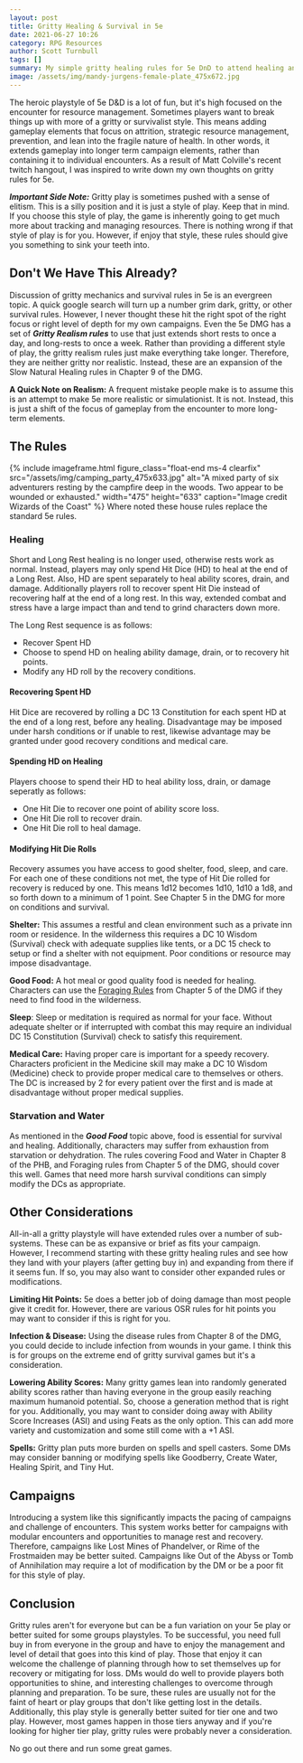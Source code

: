 ```yaml
---
layout: post
title: Gritty Healing & Survival in 5e
date: 2021-06-27 10:26
category: RPG Resources
author: Scott Turnbull
tags: []
summary: My simple gritty healing rules for 5e DnD to attend healing and add strategic gameplay.
image: /assets/img/mandy-jurgens-female-plate_475x672.jpg
---
```


The heroic playstyle of 5e D&D is a lot of fun, but it's high focused on the encounter for resource management. Sometimes players want to break things up with more of a gritty or survivalist style. This means adding gameplay elements that focus on attrition, strategic resource management, prevention, and lean into the fragile nature of health. In other words, it extends gameplay into longer term campaign elements, rather than containing it to individual encounters. As a result of Matt Colville's recent twitch hangout, I was inspired to write down my own thoughts on gritty rules for 5e.

***Important Side Note:*** Gritty play is sometimes pushed with a sense of elitism. This is a silly position and it is just a style of play. Keep that in mind. If you choose this style of play, the game is inherently going to get much more about tracking and managing resources. There is nothing wrong if that style of play is for you. However, if enjoy that style, these rules should give you something to sink your teeth into.

## Don't We Have This Already?
Discussion of gritty mechanics and survival rules in 5e is an evergreen topic. A quick google search will turn up a number grim dark, gritty, or other survival rules. However, I never thought these hit the right spot of the right focus or right level of depth for my own campaigns. Even the 5e DMG has a set of ***Gritty Realism rules*** to use that just extends short rests to once a day, and long-rests to once a week. Rather than providing a different style of play, the gritty realism rules just make everything take longer. Therefore, they are neither gritty nor realistic. Instead, these are an expansion of the Slow Natural Healing rules in Chapter 9 of the DMG.

**A Quick Note on Realism:** A frequent mistake people make is to assume this is an attempt to make 5e more realistic or simulationist. It is not. Instead, this is just a shift of the focus of gameplay from the encounter to more long-term elements. 

## The Rules

{% include imageframe.html
  figure_class="float-end ms-4 clearfix"
  src="/assets/img/camping_party_475x633.jpg"
  alt="A mixed party of six adventurers resting by the campfire deep in the woods.  Two appear to be wounded or exhausted."
  width="475" height="633"
  caption="Image credit Wizards of the Coast"
 %}
 Where noted these house rules replace the standard 5e rules.

### Healing
Short and Long Rest healing is no longer used, otherwise rests work as normal. Instead, players may only spend Hit Dice (HD) to heal at the end of a Long Rest. Also, HD are spent separately to heal ability scores, drain, and damage. Additionally players roll to recover spent Hit Die instead of recovering half at the end of a long rest. In this way, extended combat and stress have a large impact than and tend to grind characters down more.

The Long Rest sequence is as follows:
* Recover Spent HD
* Choose to spend HD on healing ability damage, drain, or to recovery hit points.
* Modify any HD roll by the recovery conditions.

#### Recovering Spent HD
Hit Dice are recovered by rolling a DC 13 Constitution for each spent HD at the end of a long rest, before any healing. Disadvantage may be imposed under harsh conditions or if unable to rest, likewise advantage may be granted under good recovery conditions and medical care.

#### Spending HD on Healing
Players choose to spend their HD to heal ability loss, drain, or damage seperatly as follows: 

* One Hit Die to recover one point of ability score loss. 
* One Hit Die roll to recover drain.
* One Hit Die roll to heal damage.

#### Modifying Hit Die Rolls
Recovery assumes you have access to good shelter, food, sleep, and care. For each one of these conditions not met, the type of Hit Die rolled for recovery is reduced by one. This means 1d12 becomes 1d10, 1d10 a 1d8, and so forth down to a minimum of 1 point. See Chapter 5 in the DMG for more on conditions and survival.

**Shelter:** This assumes a restful and clean environment such as a private inn room or residence. In the wilderness this requires a DC 10 Wisdom (Survival) check with adequate supplies like tents, or a DC 15 check to setup or find a shelter with not equipment. Poor conditions or resource may impose disadvantage.

**Good Food:** A hot meal or good quality food is needed for healing. Characters can use the [Foraging Rules](https://www.dndbeyond.com/sources/dmg/adventure-environments#Foraging) from Chapter 5 of the DMG if they need to find food in the wilderness.

**Sleep**: Sleep or meditation is required as normal for your face. Without adequate shelter or if interrupted with combat this may require an individual DC 15 Constitution (Survival) check to satisfy this requirement.

**Medical Care:** Having proper care is important for a speedy recovery. Characters proficient in the Medicine skill may make a DC 10 Wisdom (Medicine) check to provide proper medical care to themselves or others. The DC is increased by 2 for every patient over the first and is made at disadvantage without proper medical supplies. 

### Starvation and Water

As mentioned in the ***Good Food*** topic above, food is essential for survival and healing. Additionally, characters may suffer from exhaustion from starvation or dehydration. The rules covering Food and Water in Chapter 8 of the PHB, and Foraging rules from Chapter 5 of the DMG, should cover this well.  Games that need more harsh survival conditions can simply modify the DCs as appropriate.

## Other Considerations

All-in-all a gritty playstyle will have extended rules over a number of sub-systems. These can be as expansive or brief as fits your campaign. However, I recommend starting with these gritty healing rules and see how they land with your players (after getting buy in) and expanding from there if it seems fun. If so, you may also want to consider other expanded rules or modifications.

**Limiting Hit Points:** 5e does a better job of doing damage than most people give it credit for. However, there are various OSR rules for hit points you may want to consider if this is right for you.

**Infection & Disease:** Using the disease rules from Chapter 8 of the DMG, you could decide to include infection from wounds in your game. I think this is for groups on the extreme end of gritty survival games but it's a consideration.

**Lowering Ability Scores:** Many gritty games lean into randomly generated ability scores rather than having everyone in the group easily reaching maximum humanoid potential. So, choose a generation method that is right for you. Additionally, you may want to consider doing away with Ability Score Increases (ASI) and using Feats as the only option. This can add more variety and customization and some still come with a +1 ASI.

**Spells:** Gritty plan puts more burden on spells and spell casters. Some DMs may consider banning or modifying spells like Goodberry, Create Water, Healing Spirit, and Tiny Hut.

## Campaigns
Introducing a system like this significantly impacts the pacing of campaigns and challenge of encounters. This system works better for campaigns with modular encounters and opportunities to manage rest and recovery. Therefore, campaigns like Lost Mines of Phandelver, or Rime of the Frostmaiden may be better suited. Campaigns like Out of the Abyss or Tomb of Annihilation may require a lot of modification by the DM or be a poor fit for this style of play.

## Conclusion
Gritty rules aren't for everyone but can be a fun variation on your 5e play or better suited for some groups playstyles. To be successful, you need full buy in from everyone in the group and have to enjoy the management and level of detail that goes into this kind of play. Those that enjoy it can welcome the challenge of planning through how to set themselves up for recovery or mitigating for loss. DMs would do well to provide players both opportunities to shine, and interesting challenges to overcome through planning and preparation. To be sure, these rules are usually not for the faint of heart or play groups that don't like getting lost in the details.  Additionally, this play style is generally better suited for tier one and two play. However, most games happen in those tiers anyway and if you're looking for higher tier play, gritty rules were probably never a consideration.

No go out there and run some great games.
